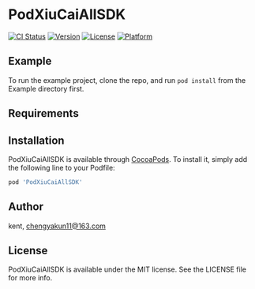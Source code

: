 # PodXiuCaiAllSDK

[![CI Status](https://img.shields.io/travis/kent/PodXiuCaiAllSDK.svg?style=flat)](https://travis-ci.org/kent/PodXiuCaiAllSDK)
[![Version](https://img.shields.io/cocoapods/v/PodXiuCaiAllSDK.svg?style=flat)](https://cocoapods.org/pods/PodXiuCaiAllSDK)
[![License](https://img.shields.io/cocoapods/l/PodXiuCaiAllSDK.svg?style=flat)](https://cocoapods.org/pods/PodXiuCaiAllSDK)
[![Platform](https://img.shields.io/cocoapods/p/PodXiuCaiAllSDK.svg?style=flat)](https://cocoapods.org/pods/PodXiuCaiAllSDK)

## Example

To run the example project, clone the repo, and run `pod install` from the Example directory first.

## Requirements

## Installation

PodXiuCaiAllSDK is available through [CocoaPods](https://cocoapods.org). To install
it, simply add the following line to your Podfile:

```ruby
pod 'PodXiuCaiAllSDK'
```

## Author

kent, chengyakun11@163.com

## License

PodXiuCaiAllSDK is available under the MIT license. See the LICENSE file for more info.

